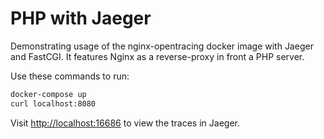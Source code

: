 # PHP with Jaeger

Demonstrating usage of the nginx-opentracing docker image with Jaeger and FastCGI.
It features Nginx as a reverse-proxy in front a PHP server.

Use these commands to run:

```bash
docker-compose up
curl localhost:8080
```

Visit <http://localhost:16686> to view the traces in Jaeger.
